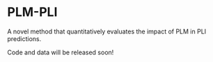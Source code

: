 # PLM-PLI
A novel method that quantitatively evaluates the impact of PLM in PLI predictions.

Code and data will be released soon!
